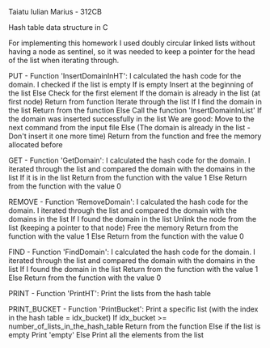 Taiatu Iulian Marius - 312CB

Hash table data structure in C

For implementing this homework I used doubly circular linked lists
without having a node as sentinel, so it was needed to keep a pointer 
for the head of the list when iterating through.

PUT - Function 'InsertDomainInHT':
    I calculated the hash code for the domain.
    I checked if the list is empty
        If is empty
            Insert at the beginning of the list
        Else
            Check for the first element
                If the domain is already in the list (at first node)
                    Return from function
                Iterate through the list
                If I find the domain in the list
                    Return from the function
                Else
                    Call the function 'InsertDomainInList'
                        If the domain was inserted successfully in the list
                            We are good: Move to the next command from the input file
                        Else (The domain is already in the list - Don't insert it one more time)
                            Return from the function and free the memory allocated before

GET - Function 'GetDomain':
    I calculated the hash code for the domain.
    I iterated through the list and compared the domain with the domains in the list
        If it is in the list
            Return from the function with the value 1
        Else
            Return from the function with the value 0

REMOVE - Function 'RemoveDomain':
    I calculated the hash code for the domain.
    I iterated through the list and compared the domain with the domains in the list
        If I found the domain in the list
            Unlink the node from the list (keeping a pointer to that node)
            Free the memory
            Return from the function with the value 1
        Else
            Return from the function with the value 0

FIND - Function 'FindDomain':
    I calculated the hash code for the domain.
    I iterated through the list and compared the domain with the domains in the list
        If I found the domain in the list
            Return from the function with the value 1
        Else
            Return from the function with the value 0

PRINT - Function 'PrintHT':
    Print the lists from the hash table

PRINT_BUCKET - Function 'PrintBucket':
    Print a specific list (with the index in the hash table = idx_bucket)
    If idx_bucket >= number_of_lists_in_the_hash_table
        Return from the function
    Else if the list is empty
        Print 'empty'
    Else
        Print all the elements from the list
